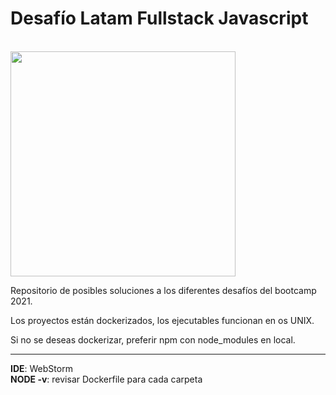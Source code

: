 # Desafío Latam Fullstack Javascript

<br />

<img src="https://media.giphy.com/media/61tYloUgq1eOk/giphy.gif" width="360px"/> 

<br />

Repositorio de posibles soluciones a los diferentes desafíos del bootcamp 2021.

Los proyectos están dockerizados, los ejecutables funcionan en os UNIX.

Si no se deseas dockerizar, preferir npm con node_modules en local.


---

**IDE**: WebStorm\
**NODE -v**: revisar Dockerfile para cada carpeta
